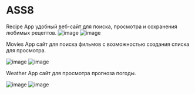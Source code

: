 # ASS8
Recipe App удобный веб-сайт для поиска, просмотра и сохранения любимых рецептов.
![image](https://github.com/user-attachments/assets/94412f63-3647-4542-a850-4b643d4fc14b)
![image](https://github.com/user-attachments/assets/9986e8d1-187a-4721-b4f2-73c139f2253b)

Movies App сайт для поиска фильмов с возможностью создания списка для просмотра. 

![image](https://github.com/user-attachments/assets/0de8122b-74c8-4bf8-b338-77035c49366b)
![image](https://github.com/user-attachments/assets/917f740b-bb5f-477d-9e46-a40c1912cf92)

Weather App сайт для просмотра прогноза погоды.

![image](https://github.com/user-attachments/assets/afe73449-1743-4b7b-8520-c3f03e10007c)
![image](https://github.com/user-attachments/assets/dd596330-dd55-4ff7-83ba-ecaa18cd2789)
